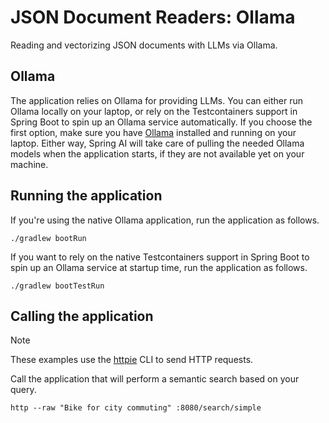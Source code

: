 # JSON Document Readers: Ollama

Reading and vectorizing JSON documents with LLMs via Ollama.

## Ollama

The application relies on Ollama for providing LLMs. You can either run Ollama locally on your laptop,
or rely on the Testcontainers support in Spring Boot to spin up an Ollama service automatically.
If you choose the first option, make sure you have [Ollama](https://ollama.ai) installed and running on your laptop.
Either way, Spring AI will take care of pulling the needed Ollama models when the application starts,
if they are not available yet on your machine.

## Running the application

If you're using the native Ollama application, run the application as follows.

```shell
./gradlew bootRun
```

If you want to rely on the native Testcontainers support in Spring Boot to spin up an Ollama service at startup time,
run the application as follows.

```shell
./gradlew bootTestRun
```

## Calling the application

> [!NOTE]
> These examples use the [httpie](https://httpie.io) CLI to send HTTP requests.

Call the application that will perform a semantic search based on your query.

```shell
http --raw "Bike for city commuting" :8080/search/simple
```
